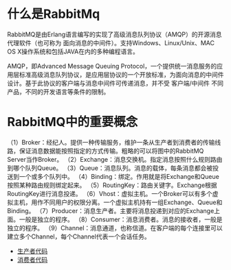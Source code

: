 # 什么是RabbitMq
 RabbitMQ是由Erlang语言编写的实现了高级消息队列协议（AMQP）的开源消息代理软件（也可称为 面向消息的中间件）。支持Windows、Linux/Unix、MAC OS X操作系统和包括JAVA在内的多种编程语言。

 AMQP，即Advanced Message Queuing Protocol，一个提供统一消息服务的应用层标准高级消息队列协议，是应用层协议的一个开放标准，为面向消息的中间件设计。基于此协议的客户端与消息中间件可传递消息，并不受 客户端/中间件 不同产品，不同的开发语言等条件的限制。
 
# RabbitMQ中的重要概念

（1）Broker：经纪人。提供一种传输服务，维护一条从生产者到消费者的传输线路，保证消息数据能按照指定的方式传输。粗略的可以将图中的RabbitMQ Server当作Broker。
（2）Exchange：消息交换机。指定消息按照什么规则路由到哪个队列Queue。
（3）Queue：消息队列。消息的载体，每条消息都会被投送到一个或多个队列中。
（4）Binding：绑定。作用就是将Exchange和Queue按照某种路由规则绑定起来。
（5）RoutingKey：路由关键字。Exchange根据RoutingKey进行消息投递。
（6）Vhost：虚拟主机。一个Broker可以有多个虚拟主机，用作不同用户的权限分离。一个虚拟主机持有一组Exchange、Queue和Binding。
（7）Producer：消息生产者。主要将消息投递到对应的Exchange上面。一般是独立的程序。
（8）Consumer：消息消费者。消息的接收者，一般是独立的程序。
（9）Channel：消息通道，也称信道。在客户端的每个连接里可以建立多个Channel，每个Channel代表一个会话任务。

- [生产者代码](../../mq/src/rabbitMq/controllers/RabbitProductControllers.java)
- [消费者代码](../../mq/src/rabbitMq/controllers/RabbitCustomerControllers.java)
